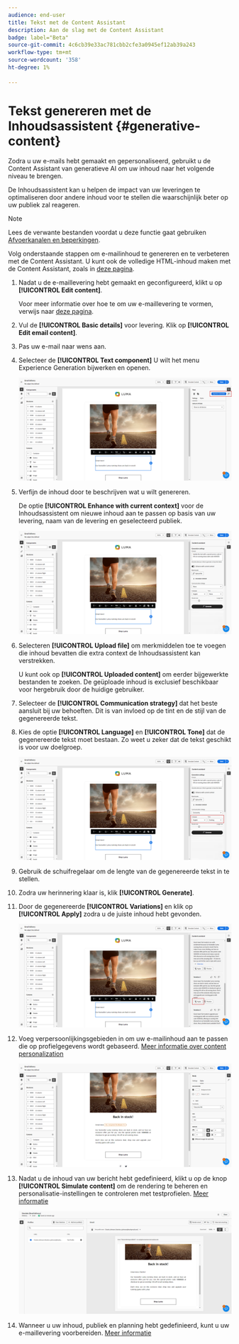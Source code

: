 ```yaml
---
audience: end-user
title: Tekst met de Content Assistant
description: Aan de slag met de Content Assistant
badge: label="Beta"
source-git-commit: 4c6cb39e33ac781cbb2cfe3a0945ef12ab39a243
workflow-type: tm+mt
source-wordcount: '358'
ht-degree: 1%

---
```



# Tekst genereren met de Inhoudsassistent {#generative-content}



Zodra u uw e-mails hebt gemaakt en gepersonaliseerd, gebruikt u de Content Assistant van generatieve AI om uw inhoud naar het volgende niveau te brengen.

De Inhoudsassistent kan u helpen de impact van uw leveringen te optimaliseren door andere inhoud voor te stellen die waarschijnlijk beter op uw publiek zal reageren.

>[!NOTE]
>
>Lees de verwante bestanden voordat u deze functie gaat gebruiken [Afvoerkanalen en beperkingen](generative-gs.md#guardrails-and-limitations).

Volg onderstaande stappen om e-mailinhoud te genereren en te verbeteren met de Content Assistant. U kunt ook de volledige HTML-inhoud maken met de Content Assistant, zoals in [deze pagina](generative-email.md).

1. Nadat u de e-maillevering hebt gemaakt en geconfigureerd, klikt u op **[!UICONTROL Edit content]**.

   Voor meer informatie over hoe te om uw e-maillevering te vormen, verwijs naar [deze pagina](../content/create-email-content.md).

1. Vul de **[!UICONTROL Basic details]** voor levering. Klik op **[!UICONTROL Edit email content]**.

1. Pas uw e-mail naar wens aan.

1. Selecteer de **[!UICONTROL Text component]** U wilt het menu Experience Generation bijwerken en openen.

   ![](assets/text-genai-1.png)

1. Verfijn de inhoud door te beschrijven wat u wilt genereren.

   De optie **[!UICONTROL Enhance with current context]** voor de Inhoudsassistent om nieuwe inhoud aan te passen op basis van uw levering, naam van de levering en geselecteerd publiek.

   ![](assets/text-genai-3.png)

1. Selecteren **[!UICONTROL Upload file]** om merkmiddelen toe te voegen die inhoud bevatten die extra context de Inhoudsassistent kan verstrekken.

   U kunt ook op **[!UICONTROL Uploaded content]** om eerder bijgewerkte bestanden te zoeken. De geüploade inhoud is exclusief beschikbaar voor hergebruik door de huidige gebruiker.

1. Selecteer de **[!UICONTROL Communication strategy]** dat het beste aansluit bij uw behoeften. Dit is van invloed op de tint en de stijl van de gegenereerde tekst.

1. Kies de optie **[!UICONTROL Language]** en **[!UICONTROL Tone]** dat de gegenereerde tekst moet bestaan. Zo weet u zeker dat de tekst geschikt is voor uw doelgroep.

   ![](assets/text-genai-4.png)

1. Gebruik de schuifregelaar om de lengte van de gegenereerde tekst in te stellen.

1. Zodra uw herinnering klaar is, klik **[!UICONTROL Generate]**.

1. Door de gegenereerde **[!UICONTROL Variations]** en klik op **[!UICONTROL Apply]** zodra u de juiste inhoud hebt gevonden.

   ![](assets/text-genai-5.png)

1. Voeg verpersoonlijkingsgebieden in om uw e-mailinhoud aan te passen die op profielgegevens wordt gebaseerd. [Meer informatie over content personalization](../personalization/personalize.md)

   ![](assets/text-genai-6.png)

1. Nadat u de inhoud van uw bericht hebt gedefinieerd, klikt u op de knop **[!UICONTROL Simulate content]** om de rendering te beheren en personalisatie-instellingen te controleren met testprofielen. [Meer informatie](../preview-test/preview-content.md)

   ![](assets/text-genai-7.png)

1. Wanneer u uw inhoud, publiek en planning hebt gedefinieerd, kunt u uw e-maillevering voorbereiden. [Meer informatie](../monitor/prepare-send.md)

